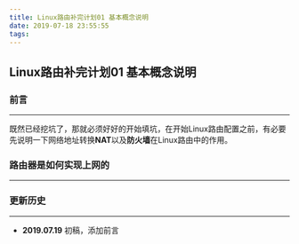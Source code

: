 ```yaml
---
title: Linux路由补完计划01 基本概念说明
date: 2019-07-18 23:55:55
tags:
---
```


## Linux路由补完计划01 基本概念说明

### 前言

---

既然已经挖坑了，那就必须好好的开始填坑，在开始Linux路由配置之前，有必要先说明一下网络地址转换**NAT**以及**防火墙**在Linux路由中的作用。

<!-- more -->

### 路由器是如何实现上网的

---

### 更新历史

---

* **2019.07.19** 初稿，添加前言
